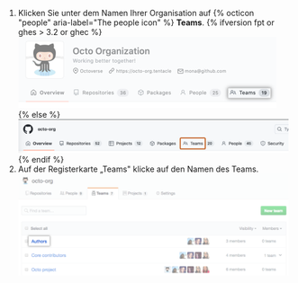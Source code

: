 1. Klicken Sie unter dem Namen Ihrer Organisation auf
{% octicon "people" aria-label="The people icon" %} **Teams**.
  {% ifversion fpt or ghes > 3.2 or ghec %}
  ![Registerkarte „Teams"](/assets/images/help/organizations/organization-teams-tab-with-overview.png)
  {% else %}
  ![Registerkarte „Teams"](/assets/images/help/organizations/organization-teams-tab.png)
  {% endif %}
1. Auf der Registerkarte „Teams" klicke auf den Namen des Teams. ![Liste der Teams der Organisation](/assets/images/help/teams/click-team-name.png)
